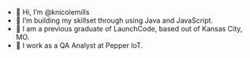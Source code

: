 - 👋 Hi, I’m @knicolemills
- 👀 I’m building my skillset through using Java and JavaScript.
- 🌱 I am a previous graduate of LaunchCode, based out of Kansas City, MO.
- 💼 I work as a QA Analyst at Pepper IoT.
<!---
knicolemills/knicolemills is a ✨ special ✨ repository because its `README.md` (this file) appears on your GitHub profile.
You can click the Preview link to take a look at your changes.
--->
